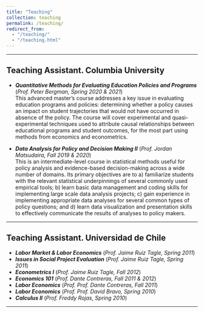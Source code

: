```yaml
---
title: "Teaching"
collection: teaching
permalink: /teaching/
redirect_from: 
  - "/teaching/"
  - "/teaching.html"
---
```


---

## Teaching Assistant. Columbia University

- ***Quantitative Methods for Evaluating Education Policies and Programs*** (*Prof. Peter Bergman, Spring 2020 & 2021*)  
  This advanced master’s course addresses a key issue in evaluating education programs and policies: determining whether a policy causes an impact on student trajectories that would not have occurred in absence of the policy. The course will cover experimental and quasi-experimental techniques used to attribute causal relationships between educational programs and student outcomes, for the most part using methods from economics and econometrics.

- ***Data Analysis for Policy and Decision Making II*** (*Prof. Jordan Matsudaira, Fall 2019 & 2020*)  
  This is an intermediate-level course in statistical methods useful for policy analysis and evidence-based decision-making across a wide number of domains. Its primary objectives are to a) familiarize students with the relevant statistical underpinnings of several commonly used empirical tools; b) learn basic data management and coding skills for implementing large scale data analysis projects; c) gain experience in implementing appropriate data analyses for several common types of policy questions; and d) learn data visualization and presentation skills to effectively communicate the results of analyses to policy makers.

---

## Teaching Assistant. Universidad de Chile

- ***Labor Market & Labor Economics*** (*Prof. Jaime Ruiz Tagle, Spring 2011*)
- ***Issues in Social Project Evaluation*** (*Prof. Jaime Ruiz Tagle, Spring 2011*)
- ***Econometrics I*** (*Prof. Jaime Ruiz Tagle, Fall 2012*)
- ***Economics 101*** (*Prof. Dante Contreras, Fall 2011 & 2012*)
- ***Labor Economics*** (*Prof. Prof. Dante Contreras, Fall 2011*)
- ***Labor Economics*** (*Prof. Prof. David Bravo, Spring 2010*)
- ***Calculus II*** (*Prof. Freddy Rojas, Spring 2010*)

---
